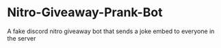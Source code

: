 # Nitro-Giveaway-Prank-Bot
A fake discord nitro giveaway bot that sends a joke embed to everyone in the server
